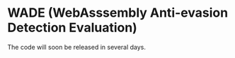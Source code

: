 # WADE (WebAsssembly Anti-evasion Detection Evaluation)

The code will soon be released in several days.
